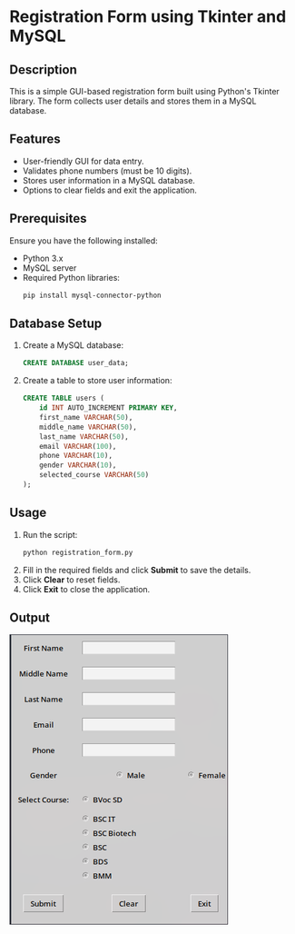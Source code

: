# Registration Form using Tkinter and MySQL

## Description
This is a simple GUI-based registration form built using Python's Tkinter library. The form collects user details and stores them in a MySQL database.

## Features
- User-friendly GUI for data entry.
- Validates phone numbers (must be 10 digits).
- Stores user information in a MySQL database.
- Options to clear fields and exit the application.

## Prerequisites
Ensure you have the following installed:
- Python 3.x
- MySQL server
- Required Python libraries:
  ```bash
  pip install mysql-connector-python
  ```

## Database Setup
1. Create a MySQL database:
   ```sql
   CREATE DATABASE user_data;
   ```
2. Create a table to store user information:
   ```sql
   CREATE TABLE users (
       id INT AUTO_INCREMENT PRIMARY KEY,
       first_name VARCHAR(50),
       middle_name VARCHAR(50),
       last_name VARCHAR(50),
       email VARCHAR(100),
       phone VARCHAR(10),
       gender VARCHAR(10),
       selected_course VARCHAR(50)
   );
   ```

## Usage
1. Run the script:
   ```bash
   python registration_form.py
   ```
2. Fill in the required fields and click **Submit** to save the details.
3. Click **Clear** to reset fields.
4. Click **Exit** to close the application.

## Output
![Registration Form Output](output.png)

